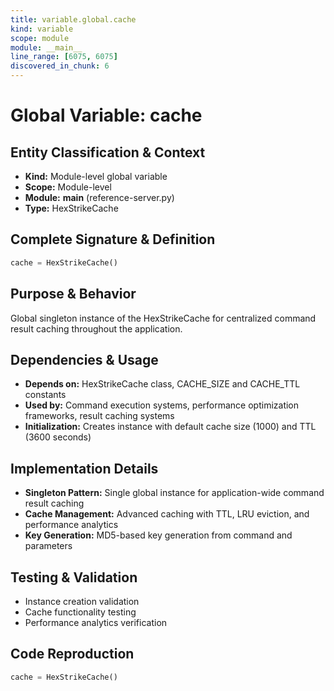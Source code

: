 ```yaml
---
title: variable.global.cache
kind: variable
scope: module
module: __main__
line_range: [6075, 6075]
discovered_in_chunk: 6
---
```


# Global Variable: cache

## Entity Classification & Context
- **Kind:** Module-level global variable
- **Scope:** Module-level
- **Module:** __main__ (reference-server.py)
- **Type:** HexStrikeCache

## Complete Signature & Definition
```python
cache = HexStrikeCache()
```

## Purpose & Behavior
Global singleton instance of the HexStrikeCache for centralized command result caching throughout the application.

## Dependencies & Usage
- **Depends on:** HexStrikeCache class, CACHE_SIZE and CACHE_TTL constants
- **Used by:** Command execution systems, performance optimization frameworks, result caching systems
- **Initialization:** Creates instance with default cache size (1000) and TTL (3600 seconds)

## Implementation Details
- **Singleton Pattern:** Single global instance for application-wide command result caching
- **Cache Management:** Advanced caching with TTL, LRU eviction, and performance analytics
- **Key Generation:** MD5-based key generation from command and parameters

## Testing & Validation
- Instance creation validation
- Cache functionality testing
- Performance analytics verification

## Code Reproduction
```python
cache = HexStrikeCache()
```
